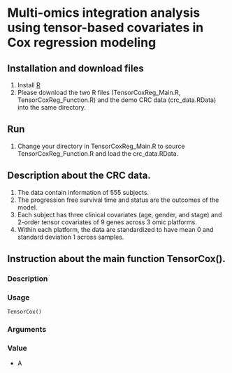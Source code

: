 # Multi-omics integration analysis using tensor-based covariates in Cox regression modeling

## Installation and download files

1. Install [R](https://www.r-project.org/)
2. Please download the two R files (TensorCoxReg_Main.R, TensorCoxReg_Function.R) and the demo CRC data (crc_data.RData) into the same directory.

## Run

1. Change your directory in TensorCoxReg_Main.R to source TensorCoxReg_Function.R and load the crc_data.RData.

## Description about the CRC data.

1. The data contain information of 555 subjects.
2. The progression free survival time and status are the outcomes of the model. 
3. Each subject has three clinical covariates (age, gender, and stage) and 2-order tensor covariates of 9 genes across 3 omic platforms. 
4. Within each platform, the data are standardized to have mean 0 and standard deviation 1 across samples.

## Instruction about the main function TensorCox().

### Description

### Usage
    TensorCox()
### Arguments

### Value

* A

